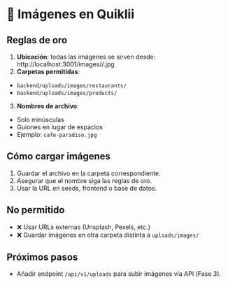 # 📸 Imágenes en Quiklii

## Reglas de oro
1. **Ubicación**: todas las imágenes se sirven desde:
http://localhost:3001/images/<tipo>/<archivo>.jpg
2. **Carpetas permitidas**:
- `backend/uploads/images/restaurants/`
- `backend/uploads/images/products/`
3. **Nombres de archivo**:
- Solo minúsculas
- Guiones en lugar de espacios
- Ejemplo: `cafe-paradiso.jpg`

## Cómo cargar imágenes
1. Guardar el archivo en la carpeta correspondiente.
2. Asegurar que el nombre siga las reglas de oro.
3. Usar la URL en seeds, frontend o base de datos.

## No permitido
- ❌ Usar URLs externas (Unsplash, Pexels, etc.)  
- ❌ Guardar imágenes en otra carpeta distinta a `uploads/images/`

## Próximos pasos
- Añadir endpoint `/api/v1/uploads` para subir imágenes vía API (Fase 3).
